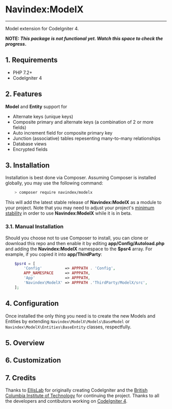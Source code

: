 # Navindex:ModelX

***

Model extension for CodeIgniter 4.

**NOTE: *This package is not functional yet. Watch this space to check the progress*.**

## 1. Requirements

- PHP 7.2+
- CodeIgniter 4

## 2. Features

**Model** and **Entity** support for

- Alternate keys (unique keys)
- Composite primary and alternate keys (a combination of 2 or more fields)
- Auto increment field for composite primary key
- Junction (associative) tables repesenting many-to-many relationships
- Database views
- Encrypted fields

## 3. Installation

Installation is best done via Composer. Assuming Composer is installed globally, you may use the following command:

```bash
    > composer require navindex/modelx
```

This will add the latest stable release of **Navindex:ModelX** as a module to your project. Note that you may need to adjust your project's [minimum stability](http://webtips.krajee.com/setting-composer-minimum-stability-application/) in order to use **Navindex:ModelX** while it is in beta.

### 3.1. Manual Installation

Should you choose not to use Composer to install, you can clone or download this repo and then enable it by editing **app/Config/Autoload.php** and adding the **Navindex:ModelX** namespace to the **$psr4** array. For example, if you copied it into **app/ThirdParty**:

```php
    $psr4 = [
        'Config'          => APPPATH . 'Config',
        APP_NAMESPACE     => APPPATH,
        'App'             => APPPATH,
        'Navindex\ModelX' => APPPATH .'ThirdParty/ModelX/src',
    ];
```

## 4. Configuration

Once installed the only thing you need is to create the new Models and Entities by extending `Navindex\ModelX\Models\BaseModel` or `Navindex\ModelX\Entities\BaseEntity` classes, respectfully.

## 5. Overview

## 6. Customization

## 7. Credits

Thanks to [EllisLab](https://ellislab.com) for originally creating CodeIgniter and the [British Columbia Institute of Technology](https://bcit.ca/) for continuing the project. Thanks to all the developers and contibutors working on [CodeIgniter 4](https://github.com/bcit-ci/CodeIgniter4).
